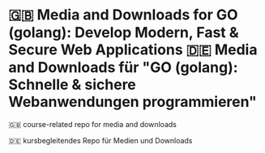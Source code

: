 # 🇬🇧 Media and Downloads for GO (golang): Develop Modern, Fast & Secure Web Applications 🇩🇪 Media and Downloads für "GO (golang): Schnelle & sichere Webanwendungen programmieren"

🇬🇧 course-related repo for media and downloads

🇩🇪 kursbegleitendes Repo für Medien und Downloads 
